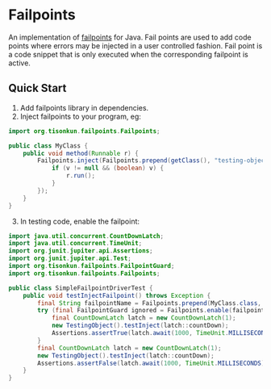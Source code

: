 # Failpoints

An implementation of [failpoints](http://www.freebsd.org/cgi/man.cgi?query=fail) for Java. Fail points are used to add code points where errors may be injected in a user controlled fashion. Fail point is a code snippet that is only executed when the corresponding failpoint is active.

## Quick Start

1. Add failpoints library in dependencies.
2. Inject failpoints to your program, eg:

```java
import org.tisonkun.failpoints.Failpoints;

public class MyClass {
    public void method(Runnable r) {
        Failpoints.inject(Failpoints.prepend(getClass(), "testing-object"), v -> {
            if (v != null && (boolean) v) {
                r.run();
            }
        });
    }
}
```

3. In testing code, enable the failpoint:

```java
import java.util.concurrent.CountDownLatch;
import java.util.concurrent.TimeUnit;
import org.junit.jupiter.api.Assertions;
import org.junit.jupiter.api.Test;
import org.tisonkun.failpoints.FailpointGuard;
import org.tisonkun.failpoints.Failpoints;

public class SimpleFailpointDriverTest {
    public void testInjectFailpoint() throws Exception {
        final String failpointName = Failpoints.prepend(MyClass.class, "testing-object");
        try (final FailpointGuard ignored = Failpoints.enable(failpointName, () -> true)) {
            final CountDownLatch latch = new CountDownLatch(1);
            new TestingObject().testInject(latch::countDown);
            Assertions.assertTrue(latch.await(1000, TimeUnit.MILLISECONDS));
        }
        final CountDownLatch latch = new CountDownLatch(1);
        new TestingObject().testInject(latch::countDown);
        Assertions.assertFalse(latch.await(1000, TimeUnit.MILLISECONDS));
    }
}
```
